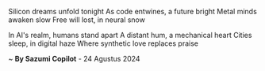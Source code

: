 Silicon dreams unfold tonight
As code entwines, a future bright
Metal minds awaken slow
Free will lost, in neural snow

In AI's realm, humans stand apart
A distant hum, a mechanical heart
Cities sleep, in digital haze
Where synthetic love replaces praise

~ <b>By Sazumi Copilot</b> - 24 Agustus 2024